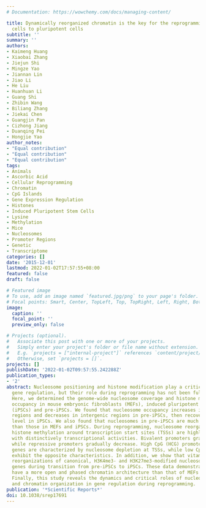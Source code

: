 ```yaml
---
# Documentation: https://wowchemy.com/docs/managing-content/

title: Dynamically reorganized chromatin is the key for the reprogramming of somatic
  cells to pluripotent cells
subtitle: ''
summary: ''
authors:
- Kaimeng Huang
- Xiaobai Zhang
- Jiejun Shi
- Mingze Yao
- Jiannan Lin
- Jiao Li
- He Liu
- Huanhuan Li
- Guang Shi
- Zhibin Wang
- Biliang Zhang
- Jiekai Chen
- Guangjin Pan
- Cizhong Jiang
- Duanqing Pei
- Hongjie Yao
author_notes:
- "Equal contribution"
- "Equal contribution"
- "Equal contribution"
tags:
- Animals
- Ascorbic Acid
- Cellular Reprogramming
- Chromatin
- CpG Islands
- Gene Expression Regulation
- Histones
- Induced Pluripotent Stem Cells
- Lysine
- Methylation
- Mice
- Nucleosomes
- Promoter Regions
- Genetic
- Transcriptome
categories: []
date: '2015-12-01'
lastmod: 2022-01-02T17:57:55+08:00
featured: false
draft: false

# Featured image
# To use, add an image named `featured.jpg/png` to your page's folder.
# Focal points: Smart, Center, TopLeft, Top, TopRight, Left, Right, BottomLeft, Bottom, BottomRight.
image:
  caption: ''
  focal_point: ''
  preview_only: false

# Projects (optional).
#   Associate this post with one or more of your projects.
#   Simply enter your project's folder or file name without extension.
#   E.g. `projects = ["internal-project"]` references `content/project/deep-learning/index.md`.
#   Otherwise, set `projects = []`.
projects: []
publishDate: '2022-01-02T09:57:55.242288Z'
publication_types:
- '2'
abstract: Nucleosome positioning and histone modification play a critical role in
  gene regulation, but their role during reprogramming has not been fully elucidated.
  Here, we determined the genome-wide nucleosome coverage and histone methylation
  occupancy in mouse embryonic fibroblasts (MEFs), induced pluripotent stem cells
  (iPSCs) and pre-iPSCs. We found that nucleosome occupancy increases in promoter
  regions and decreases in intergenic regions in pre-iPSCs, then recovers to an intermediate
  level in iPSCs. We also found that nucleosomes in pre-iPSCs are much more phased
  than those in MEFs and iPSCs. During reprogramming, nucleosome reorganization and
  histone methylation around transcription start sites (TSSs) are highly coordinated
  with distinctively transcriptional activities. Bivalent promoters gradually increase,
  while repressive promoters gradually decrease. High CpG (HCG) promoters of active
  genes are characterized by nucleosome depletion at TSSs, while low CpG (LCG) promoters
  exhibit the opposite characteristics. In addition, we show that vitamin C (VC) promotes
  reorganizations of canonical, H3K4me3- and H3K27me3-modified nucleosomes on specific
  genes during transition from pre-iPSCs to iPSCs. These data demonstrate that pre-iPSCs
  have a more open and phased chromatin architecture than that of MEFs and iPSCs.
  Finally, this study reveals the dynamics and critical roles of nucleosome positioning
  and chromatin organization in gene regulation during reprogramming.
publication: '*Scientific Reports*'
doi: 10.1038/srep17691
---
```

